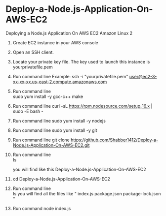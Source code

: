 # Deploy-a-Node.js-Application-On-AWS-EC2
Deploying a Node.js Application On AWS EC2 Amazon Linux 2

1. Create EC2 instance in your AWS console

2. Open an SSH client.

3. Locate your private key file. The key used to launch this instance is yourprivatefile.pem

4. Run command line 
   Example: ssh -i "yourprivatefile.pem" user@ec2-3-xx-xx-xx.us-east-2.compute.amazonaws.com
   
5. Run command line  
    sudo yum install -y gcc-c++ make

6. Run command line 
    curl -sL https://rpm.nodesource.com/setup_16.x | sudo -E bash -

7. Run command line 
    sudo yum install -y nodejs

8. Run command line 
    sudo yum install -y git

9. Run command line 
    git clone https://github.com/Shabber1412/Deploy-a-Node.js-Application-On-AWS-EC2.git

10. Run command line  
      ls
      
    you will find like this
    Deploy-a-Node.js-Application-On-AWS-EC2

11. cd Deploy-a-Node.js-Application-On-AWS-EC2

12. Run command line  
      ls
      you will find all the files like " index.js  package.json  package-lock.json "

13. Run command 
      node index.js
      
